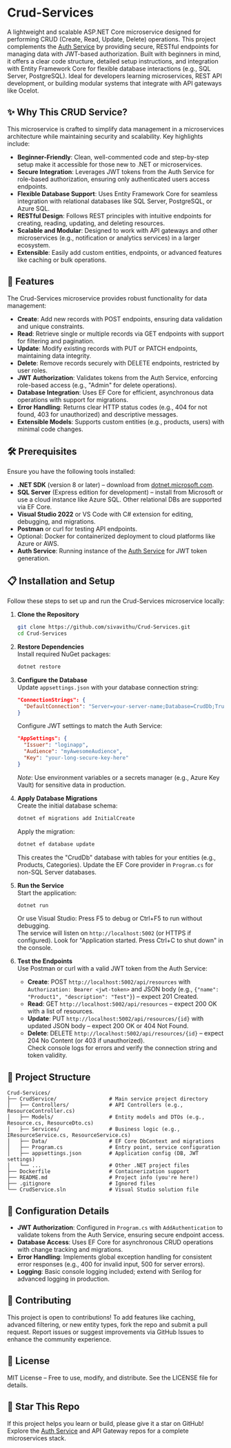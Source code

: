 # Crud-Services

A lightweight and scalable ASP.NET Core microservice designed for performing CRUD (Create, Read, Update, Delete) operations. This project complements the [Auth Service](https://github.com/sivavithu/Authenthication-Service-Basic) by providing secure, RESTful endpoints for managing data with JWT-based authorization. Built with beginners in mind, it offers a clear code structure, detailed setup instructions, and integration with Entity Framework Core for flexible database interactions (e.g., SQL Server, PostgreSQL). Ideal for developers learning microservices, REST API development, or building modular systems that integrate with API gateways like Ocelot.

## ✨ Why This CRUD Service?
This microservice is crafted to simplify data management in a microservices architecture while maintaining security and scalability. Key highlights include:

- **Beginner-Friendly**: Clean, well-commented code and step-by-step setup make it accessible for those new to .NET or microservices.
- **Secure Integration**: Leverages JWT tokens from the Auth Service for role-based authorization, ensuring only authenticated users access endpoints.
- **Flexible Database Support**: Uses Entity Framework Core for seamless integration with relational databases like SQL Server, PostgreSQL, or Azure SQL.
- **RESTful Design**: Follows REST principles with intuitive endpoints for creating, reading, updating, and deleting resources.
- **Scalable and Modular**: Designed to work with API gateways and other microservices (e.g., notification or analytics services) in a larger ecosystem.
- **Extensible**: Easily add custom entities, endpoints, or advanced features like caching or bulk operations.

## 🚀 Features
The Crud-Services microservice provides robust functionality for data management:

- **Create**: Add new records with POST endpoints, ensuring data validation and unique constraints.
- **Read**: Retrieve single or multiple records via GET endpoints with support for filtering and pagination.
- **Update**: Modify existing records with PUT or PATCH endpoints, maintaining data integrity.
- **Delete**: Remove records securely with DELETE endpoints, restricted by user roles.
- **JWT Authorization**: Validates tokens from the Auth Service, enforcing role-based access (e.g., "Admin" for delete operations).
- **Database Integration**: Uses EF Core for efficient, asynchronous data operations with support for migrations.
- **Error Handling**: Returns clear HTTP status codes (e.g., 404 for not found, 403 for unauthorized) and descriptive messages.
- **Extensible Models**: Supports custom entities (e.g., products, users) with minimal code changes.

## 🛠️ Prerequisites
Ensure you have the following tools installed:

- **.NET SDK** (version 8 or later) – download from [dotnet.microsoft.com](https://dotnet.microsoft.com/download).
- **SQL Server** (Express edition for development) – install from Microsoft or use a cloud instance like Azure SQL. Other relational DBs are supported via EF Core.
- **Visual Studio 2022** or VS Code with C# extension for editing, debugging, and migrations.
- **Postman** or curl for testing API endpoints.
- Optional: Docker for containerized deployment to cloud platforms like Azure or AWS.
- **Auth Service**: Running instance of the [Auth Service](https://github.com/sivavithu/Authenthication-Service-Basic) for JWT token generation.

## 📋 Installation and Setup
Follow these steps to set up and run the Crud-Services microservice locally:

1. **Clone the Repository**
   ```bash
   git clone https://github.com/sivavithu/Crud-Services.git
   cd Crud-Services
   ```

2. **Restore Dependencies**  
   Install required NuGet packages:  
   ```bash
   dotnet restore
   ```

3. **Configure the Database**  
   Update `appsettings.json` with your database connection string:  
   ```json
   "ConnectionStrings": {
     "DefaultConnection": "Server=your-server-name;Database=CrudDb;Trusted_Connection=true;TrustServerCertificate=true;"
   }
   ```  
   Configure JWT settings to match the Auth Service:  
   ```json
   "AppSettings": {
     "Issuer": "loginapp",
     "Audience": "myAwesomeAudience",
     "Key": "your-long-secure-key-here"
   }
   ```  
   *Note*: Use environment variables or a secrets manager (e.g., Azure Key Vault) for sensitive data in production.

4. **Apply Database Migrations**  
   Create the initial database schema:  
   ```bash
   dotnet ef migrations add InitialCreate
   ```  
   Apply the migration:  
   ```bash
   dotnet ef database update
   ```  
   This creates the "CrudDb" database with tables for your entities (e.g., Products, Categories). Update the EF Core provider in `Program.cs` for non-SQL Server databases.

5. **Run the Service**  
   Start the application:  
   ```bash
   dotnet run
   ```  
   Or use Visual Studio: Press F5 to debug or Ctrl+F5 to run without debugging.  
   The service will listen on `http://localhost:5002` (or HTTPS if configured). Look for "Application started. Press Ctrl+C to shut down" in the console.

6. **Test the Endpoints**  
   Use Postman or curl with a valid JWT token from the Auth Service:  
   - **Create**: POST `http://localhost:5002/api/resources` with `Authorization: Bearer <jwt-token>` and JSON body (e.g., `{"name": "Product1", "description": "Test"}`) – expect 201 Created.  
   - **Read**: GET `http://localhost:5002/api/resources` – expect 200 OK with a list of resources.  
   - **Update**: PUT `http://localhost:5002/api/resources/{id}` with updated JSON body – expect 200 OK or 404 Not Found.  
   - **Delete**: DELETE `http://localhost:5002/api/resources/{id}` – expect 204 No Content (or 403 if unauthorized).  
   Check console logs for errors and verify the connection string and token validity.

## 📂 Project Structure
```plaintext
Crud-Services/
├── CrudService/                 # Main service project directory
│   ├── Controllers/             # API Controllers (e.g., ResourceController.cs)
│   ├── Models/                  # Entity models and DTOs (e.g., Resource.cs, ResourceDto.cs)
│   ├── Services/                # Business logic (e.g., IResourceService.cs, ResourceService.cs)
│   ├── Data/                    # EF Core DbContext and migrations
│   ├── Program.cs               # Entry point, service configuration
│   ├── appsettings.json         # Application config (DB, JWT settings)
│   └── ...                      # Other .NET project files
├── Dockerfile                   # Containerization support
├── README.md                    # Project info (you're here!)
├── .gitignore                   # Ignored files
└── CrudService.sln              # Visual Studio solution file
```

## 🔧 Configuration Details
- **JWT Authorization**: Configured in `Program.cs` with `AddAuthentication` to validate tokens from the Auth Service, ensuring secure endpoint access.
- **Database Access**: Uses EF Core for asynchronous CRUD operations with change tracking and migrations.
- **Error Handling**: Implements global exception handling for consistent error responses (e.g., 400 for invalid input, 500 for server errors).
- **Logging**: Basic console logging included; extend with Serilog for advanced logging in production.

## 🤝 Contributing
This project is open to contributions! To add features like caching, advanced filtering, or new entity types, fork the repo and submit a pull request. Report issues or suggest improvements via GitHub Issues to enhance the community experience.

## 📄 License
MIT License – Free to use, modify, and distribute. See the LICENSE file for details.

## 🌟 Star This Repo
If this project helps you learn or build, please give it a star on GitHub! Explore the [Auth Service](https://github.com/sivavithu/Authenthication-Service-Basic) and API Gateway repos for a complete microservices stack.
